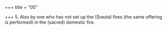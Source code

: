 +++
title = "05"

+++
5. Also by one who has not set up the (Śrauta) fires (the same offering is performed) in the (sacred) domestic fire.
